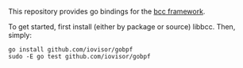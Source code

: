 This repository provides go bindings for the [bcc framework](https://github.com/iovisor/bcc).

To get started, first install (either by package or source) libbcc. Then, simply:

```
go install github.com/iovisor/gobpf
sudo -E go test github.com/iovisor/gobpf
```
